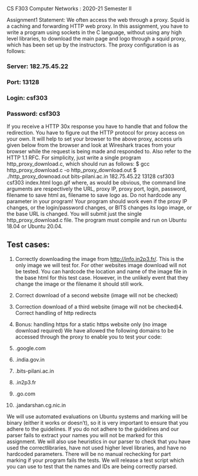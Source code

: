 CS F303 Computer Networks : 2020-21 Semester II

Assignment1 Statement:
We often access the web through a proxy. Squid is a caching and forwarding HTTP web proxy. In this
assignment, you have to write a program using sockets in the C language, without using any high level
libraries, to download the main page and logo through a squid proxy,
which has been set up by the instructors. The proxy configuration is as follows:

### Server: 182.75.45.22
### Port: 13128
### Login: csf303
### Password: csf303
If you receive a HTTP 30x response you have to handle that and follow the redirection. You have to
figure out the HTTP protocol for proxy access on your own. It will help to set your browser to the
above proxy, access urls given below from the browser and look at Wireshark traces from your
browser while the request is being made and responded to. Also refer to the HTTP 1.1 RFC. For
simplicity, just write a single program http_proxy_download.c, which should run as follows:
$ gcc http_proxy_download.c -o http_proxy_download.out
$ ./http_proxy_downoad.out bits-pilani.ac.in 182.75.45.22 13128 csf303 csf303 index.html logo.gif
where, as would be obvious, the command line arguments are respectively the URL, proxy IP, proxy
port, login, password, filename to save html as, filename to save logo as.
Do not hardcode any parameter in your program! Your program should work even if the proxy IP
changes, or the login/password changes, or BITS changes its logo image, or the base URL is changed.
You will submit just the single http_proxy_download.c file. The program must compile and run on
Ubuntu 18.04 or Ubuntu 20.04. 

## Test cases:

1. Correctly downloading the image from http://info.in2p3.fr/. This is the only image we will test
for. For other websites image download will not be tested. You can hardcode the location and
name of the image file in the base html for this test case. However, in the unlikely event that
they change the image or the filename it should still work.
2. Correct download of a second website (image will not be checked)
3. Correction download of a third website (image will not be checked)4. Correct handling of http redirects
5. Bonus: handling https for a static https website only (no image download required)
We have allowed the following domains to be accessed through the proxy to enable you to test your
code:

1. .google.com
2. .india.gov.in
3. .bits-pilani.ac.in
4. .in2p3.fr
5. .go.com
6. .jandarshan.cg.nic.in

We will use automated evaluations on Ubuntu systems and marking will be binary (either it
works or doesn’t), so it is very important to ensure that you adhere to the guidelines. If you do
not adhere to the guidelines and our parser fails to extract your names you will not be marked
for this assignment. We will also use heuristics in our parser to check that you have used the correctlibraries, have not used higher level libraries, and have no hardcoded parameters. There will be no
manual rechecking for part marking if your program fails the tests. We will release a test script
which you can use to test that the names and IDs are being correctly parsed.
